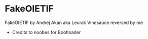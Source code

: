 # FakeOIETIF
FakeOIETIF by Andrej Akan aka Leurak Vinesauce reversed by me

- Credits to noobes for Bootloader
